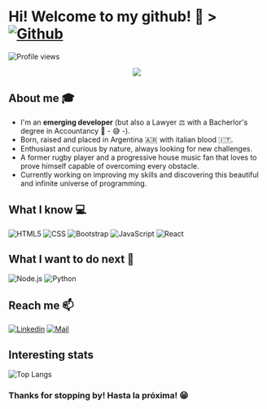 
# Hi! Welcome to my github! 👋 > [![Github](https://img.shields.io/github/followers/lucasrimondi?label=Follow&style=social)](https://github.com/lucasrimondi)
![Profile views](https://gpvc.arturio.dev/lucasrimondi)

<div align="center">
	<img src="https://user-images.githubusercontent.com/87493125/127210438-b73b2765-5b09-41c4-a631-4c614361e374.jpg">
</div>

## About me :mortar_board:
- I'm an **emerging developer** (but also a Lawyer ⚖️ with a Bacherlor's degree in Accountancy 🧮 - 😅 -).<br>
- Born, raised and placed in Argentina 🇦🇷 with italian blood 🇮🇹. <br>
- Enthusiast and curious by nature, always looking for new challenges. <br> 
- A former rugby player and a progressive house music fan that loves to prove himself capable of overcoming every obstacle.<br>
- Currently working on improving my skills and discovering this beautiful and infinite universe of programming.

## What I know :computer:
  ![HTML5](https://img.shields.io/badge/-HTML5-333333?style=flat&logo=HTML5)
  ![CSS](https://img.shields.io/badge/-CSS-333333?style=flat&logo=CSS3&logoColor=1572B6)
  ![Bootstrap](https://img.shields.io/badge/-Bootstrap-333333?style=flat&logo=bootstrap&logoColor=563D7C)
  ![JavaScript](https://img.shields.io/badge/-JavaScript-333333?style=flat&logo=javascript)
  ![React](https://img.shields.io/badge/-React-333333?style=flat&logo=react)

## What I want to do next :thinking:
![Node.js](https://img.shields.io/badge/-Node.js-333333?style=flat&logo=node.js)
![Python](https://img.shields.io/badge/-Python-333333?style=flat&logo=python)

## Reach me 📫
[![Linkedin](https://img.shields.io/badge/-Lucas%20Rimondi-blue?style=flat-square&logo=linkedin&logoColor=white&link=https://www.linkedin.com/in/lucasrimondi/)](https://www.linkedin.com/in/lucasrimondi/)
[![Mail](https://img.shields.io/badge/-lucasrimondi@gmail.com-gray?style=flat-square&logo=gmail&logoColor=red&link=https://www.linkedin.com/in/lucasrimondi/)](mailto:lucasrimondi@gmail.com)


## Interesting stats
![Top Langs](https://github-readme-stats.vercel.app/api/top-langs/?username=lucasrimondi)

### Thanks for stopping by! Hasta la próxima! 😁
